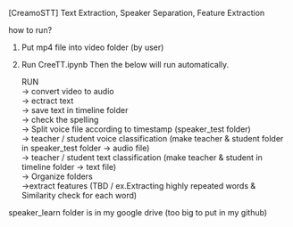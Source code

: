 [CreamoSTT]
Text Extraction, Speaker Separation, Feature Extraction

how to run?
1. Put mp4 file into video folder (by user)
2. Run CreeTT.ipynb
   Then the below will run automatically.

   RUN   
	-> convert video to audio   
	-> ectract text   
	-> save text in timeline folder   
	-> check the spelling   
	-> Split voice file according to timestamp (speaker_test folder)   
	-> teacher / student voice classification (make teacher & student folder in speaker_test folder -> audio file)   
	-> teacher / student text classification (make teacher & student in timeline folder -> text file)   
	-> Organize folders   
   ->extract features (TBD / ex.Extracting highly repeated words & Similarity check for each word)    
     
speaker_learn folder is in my google drive (too big to put in my github)
